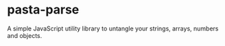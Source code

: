 # pasta-parse
A simple JavaScript utility library to untangle your strings, arrays, numbers and objects.
